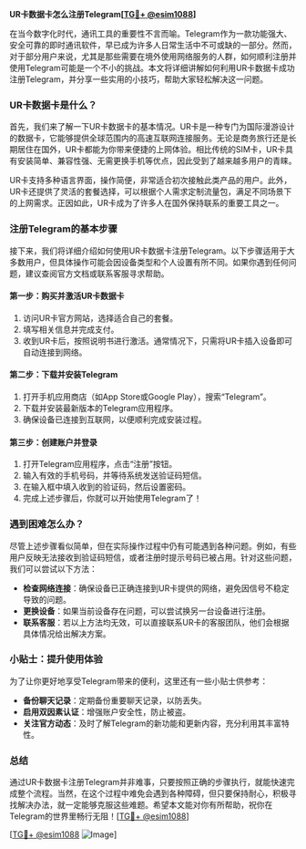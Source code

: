 **UR卡数据卡怎么注册Telegram[[TG💪+ @esim1088](https://t.me/s/esim1088)]**

在当今数字化时代，通讯工具的重要性不言而喻。Telegram作为一款功能强大、安全可靠的即时通讯软件，早已成为许多人日常生活中不可或缺的一部分。然而，对于部分用户来说，尤其是那些需要在境外使用网络服务的人群，如何顺利注册并使用Telegram可能是一个不小的挑战。本文将详细讲解如何利用UR卡数据卡成功注册Telegram，并分享一些实用的小技巧，帮助大家轻松解决这一问题。

### UR卡数据卡是什么？

首先，我们来了解一下UR卡数据卡的基本情况。UR卡是一种专门为国际漫游设计的数据卡，它能够提供全球范围内的高速互联网连接服务。无论是商务旅行还是长期居住在国外，UR卡都能为你带来便捷的上网体验。相比传统的SIM卡，UR卡具有安装简单、兼容性强、无需更换手机等优点，因此受到了越来越多用户的青睐。

UR卡支持多种语言界面，操作简便，非常适合初次接触此类产品的用户。此外，UR卡还提供了灵活的套餐选择，可以根据个人需求定制流量包，满足不同场景下的上网需求。正因如此，UR卡成为了许多人在国外保持联系的重要工具之一。

### 注册Telegram的基本步骤

接下来，我们将详细介绍如何使用UR卡数据卡注册Telegram。以下步骤适用于大多数用户，但具体操作可能会因设备类型和个人设置有所不同。如果你遇到任何问题，建议查阅官方文档或联系客服寻求帮助。

#### 第一步：购买并激活UR卡数据卡
1. 访问UR卡官方网站，选择适合自己的套餐。
2. 填写相关信息并完成支付。
3. 收到UR卡后，按照说明书进行激活。通常情况下，只需将UR卡插入设备即可自动连接到网络。

#### 第二步：下载并安装Telegram
1. 打开手机应用商店（如App Store或Google Play），搜索“Telegram”。
2. 下载并安装最新版本的Telegram应用程序。
3. 确保设备已连接到互联网，以便顺利完成安装过程。

#### 第三步：创建账户并登录
1. 打开Telegram应用程序，点击“注册”按钮。
2. 输入有效的手机号码，并等待系统发送验证码短信。
3. 在输入框中填入收到的验证码，然后设置密码。
4. 完成上述步骤后，你就可以开始使用Telegram了！

### 遇到困难怎么办？

尽管上述步骤看似简单，但在实际操作过程中仍有可能遇到各种问题。例如，有些用户反映无法接收到验证码短信，或者注册时提示号码已被占用。针对这些问题，我们可以尝试以下方法：

- **检查网络连接**：确保设备已正确连接到UR卡提供的网络，避免因信号不稳定导致的问题。
- **更换设备**：如果当前设备存在问题，可以尝试换另一台设备进行注册。
- **联系客服**：若以上方法均无效，可以直接联系UR卡的客服团队，他们会根据具体情况给出解决方案。

### 小贴士：提升使用体验

为了让你更好地享受Telegram带来的便利，这里还有一些小贴士供参考：

- **备份聊天记录**：定期备份重要聊天记录，以防丢失。
- **启用双因素认证**：增强账户安全性，防止被盗。
- **关注官方动态**：及时了解Telegram的新功能和更新内容，充分利用其丰富特性。

### 总结

通过UR卡数据卡注册Telegram并非难事，只要按照正确的步骤执行，就能快速完成整个流程。当然，在这个过程中难免会遇到各种障碍，但只要保持耐心，积极寻找解决办法，就一定能够克服这些难题。希望本文能对你有所帮助，祝你在Telegram的世界里畅行无阻！[[TG💪+ @esim1088](https://t.me/s/esim1088)]

[[TG💪+ @esim1088](https://t.me/s/esim1088) ![Image](https://i.postimg.cc/4NQfJmqS/Snipaste-2025-05-13-00-14-12.png)]